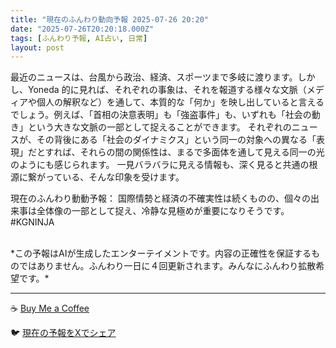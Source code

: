 ```yaml
---
title: "現在のふんわり動向予報 2025-07-26 20:20"
date: "2025-07-26T20:20:18.000Z"
tags: [ふんわり予報, AI占い, 日常]
layout: post
---
```


最近のニュースは、台風から政治、経済、スポーツまで多岐に渡ります。しかし、Yoneda 的に見れば、それぞれの事象は、それを報道する様々な文脈（メディアや個人の解釈など）を通して、本質的な「何か」を映し出していると言えるでしょう。例えば、「首相の決意表明」も「強盗事件」も、いずれも「社会の動き」という大きな文脈の一部として捉えることができます。  それぞれのニュースが、その背後にある「社会のダイナミクス」という同一の対象への異なる「表現」だとすれば、それらの間の関係性は、まるで多面体を通して見える同一の光のようにも感じられます。  一見バラバラに見える情報も、深く見ると共通の根源に繋がっている、そんな印象を受けます。


現在のふんわり動動予報：
国際情勢と経済の不確実性は続くものの、個々の出来事は全体像の一部として捉え、冷静な見極めが重要になりそうです。#KGNINJA

<br>
*この予報はAIが生成したエンターテイメントです。内容の正確性を保証するものではありません。ふんわり一日に４回更新されます。みんなにふんわり拡散希望です。*

---
☕️ [Buy Me a Coffee](https://www.buymeacoffee.com/kgninja)

🐦 [現在の予報をXでシェア](https://twitter.com/intent/tweet?text=%E7%8F%BE%E5%9C%A8%E3%81%AE%E3%81%B5%E3%82%93%E3%82%8F%E3%82%8A%E4%BA%88%E5%A0%B1%3A%20%E3%80%8C%E6%9C%80%E8%BF%91%E3%81%AE%E3%83%8B%E3%83%A5%E3%83%BC%E3%82%B9%E3%81%AF%E3%80%81%E5%8F%B0%E9%A2%A8%E3%81%8B%E3%82%89%E6%94%BF%E6%B2%BB%E3%80%81%E7%B5%8C%E6%B8%88%E3%80%81%E3%82%B9%E3%83%9D%E3%83%BC%E3%83%84%E3%81%BE%E3%81%A7%E5%A4%9A%E5%B2%90%E3%81%AB%E6%B8%A1%E3%82%8A%E3%81%BE%E3%81%99%E3%80%82%E3%80%8D%23KGNINJA%20%E7%B6%9A%E3%81%8D%E3%81%AF%E3%83%96%E3%83%AD%E3%82%B0%E3%81%A7%EF%BC%81%F0%9F%91%87&url=https%3A%2F%2Fkg-ninja.github.io%2FFunwariyoso%2F)
